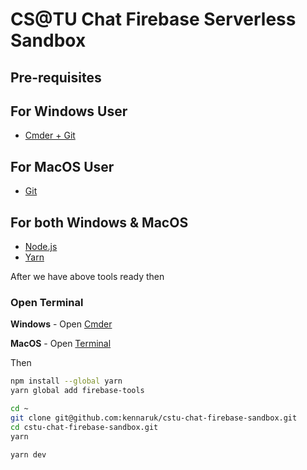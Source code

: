 # CS@TU Chat Firebase Serverless Sandbox

## Pre-requisites

## For Windows User
- [Cmder + Git](https://github.com/cmderdev/cmder/releases/download/v1.3.24/cmder.zip)

## For MacOS User
- [Git](https://git-scm.com/download/mac)

## For both Windows & MacOS
- [Node.js](https://nodejs.org/en/download)
- [Yarn](https://classic.yarnpkg.com/lang/en/docs/install/#mac-stable)

After we have above tools ready then

### Open Terminal
**Windows** - Open [Cmder](https://cmder.app/)

**MacOS** - Open [Terminal](https://en.wikipedia.org/wiki/Terminal_(macOS))

Then
```sh
npm install --global yarn
yarn global add firebase-tools

cd ~
git clone git@github.com:kennaruk/cstu-chat-firebase-sandbox.git
cd cstu-chat-firebase-sandbox.git
yarn

yarn dev
```